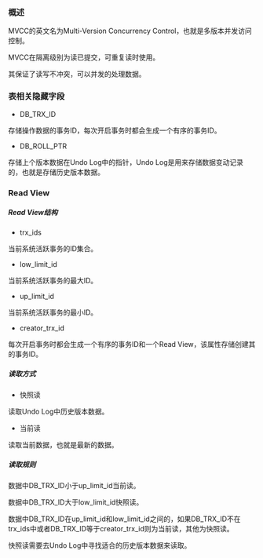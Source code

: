 ### 概述

MVCC的英文名为Multi-Version Concurrency Control，也就是多版本并发访问控制。

MVCC在隔离级别为读已提交，可重复读时使用。

其保证了读写不冲突，可以并发的处理数据。

### 表相关隐藏字段

* DB_TRX_ID

存储操作数据的事务ID，每次开启事务时都会生成一个有序的事务ID。

* DB_ROLL_PTR

存储上个版本数据在Undo Log中的指针，Undo Log是用来存储数据变动记录的，也就是存储历史版本数据。

### Read View

##### Read View结构

* trx_ids

当前系统活跃事务的ID集合。

* low_limit_id

当前系统活跃事务的最大ID。

* up_limit_id

当前系统活跃事务的最小ID。

* creator_trx_id

每次开启事务时都会生成一个有序的事务ID和一个Read View，该属性存储创建其的事务ID。

##### 读取方式

* 快照读

读取Undo Log中历史版本数据。

* 当前读

读取当前数据，也就是最新的数据。

##### 读取规则

数据中DB_TRX_ID小于up_limit_id当前读。

数据中DB_TRX_ID大于low_limit_id快照读。

数据中DB_TRX_ID在up_limit_id和low_limit_id之间的，如果DB_TRX_ID不在trx_ids中或者DB_TRX_ID等于creator_trx_id则为当前读，其他为快照读。

快照读需要去Undo Log中寻找适合的历史版本数据来读取。